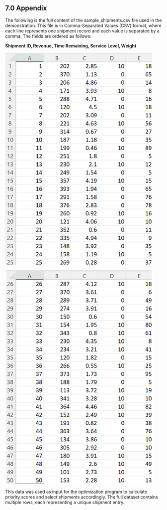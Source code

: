 ## 7.0 Appendix

The following is the full content of the sample_shipments.csv file used in the demonstration. This file is in Comma-Separated Values (CSV) format, where each line represents one shipment record and each value is separated by a comma. The fields are ordered as follows:

**Shipment ID, Revenue, Time Remaining, Service Level, Weight**

![dataset 1](../images/dataset1.png)

![dataset 2](../images/dataset2.png)

This data was used as input for the optimization program to calculate priority scores and select shipments accordingly. The full dataset contains multiple rows, each representing a unique shipment entry.
